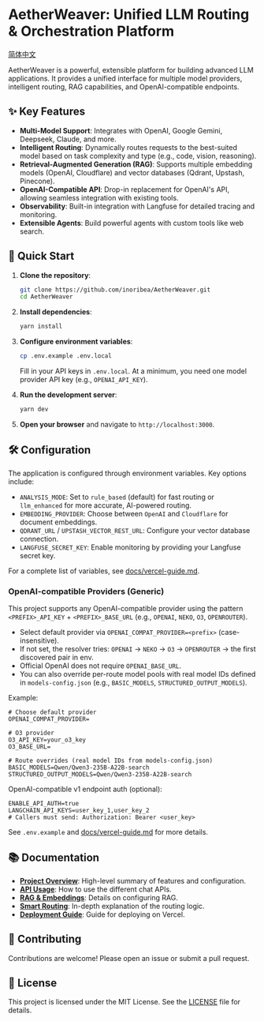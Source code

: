 # AetherWeaver: Unified LLM Routing & Orchestration Platform
[简体中文](README-CN.md)

AetherWeaver is a powerful, extensible platform for building advanced LLM applications. It provides a unified interface for multiple model providers, intelligent routing, RAG capabilities, and OpenAI-compatible endpoints.

## ✨ Key Features

- **Multi-Model Support**: Integrates with OpenAI, Google Gemini, Deepseek, Claude, and more.
- **Intelligent Routing**: Dynamically routes requests to the best-suited model based on task complexity and type (e.g., code, vision, reasoning).
- **Retrieval-Augmented Generation (RAG)**: Supports multiple embedding models (OpenAI, Cloudflare) and vector databases (Qdrant, Upstash, Pinecone).
- **OpenAI-Compatible API**: Drop-in replacement for OpenAI's API, allowing seamless integration with existing tools.
- **Observability**: Built-in integration with Langfuse for detailed tracing and monitoring.
- **Extensible Agents**: Build powerful agents with custom tools like web search.

## 🚀 Quick Start

1.  **Clone the repository**:
    ```bash
    git clone https://github.com/inoribea/AetherWeaver.git
    cd AetherWeaver
    ```

2.  **Install dependencies**:
    ```bash
    yarn install
    ```

3.  **Configure environment variables**:
    ```bash
    cp .env.example .env.local
    ```
    Fill in your API keys in `.env.local`. At a minimum, you need one model provider API key (e.g., `OPENAI_API_KEY`).

4.  **Run the development server**:
    ```bash
    yarn dev
    ```

5.  **Open your browser** and navigate to `http://localhost:3000`.

## 🛠️ Configuration

The application is configured through environment variables. Key options include:

- `ANALYSIS_MODE`: Set to `rule_based` (default) for fast routing or `llm_enhanced` for more accurate, AI-powered routing.
- `EMBEDDING_PROVIDER`: Choose between `OpenAI` and `Cloudflare` for document embeddings.
- `QDRANT_URL` / `UPSTASH_VECTOR_REST_URL`: Configure your vector database connection.
- `LANGFUSE_SECRET_KEY`: Enable monitoring by providing your Langfuse secret key.

For a complete list of variables, see [docs/vercel-guide.md](docs/vercel-guide.md).

### OpenAI-compatible Providers (Generic)

This project supports any OpenAI-compatible provider using the pattern `<PREFIX>_API_KEY` + `<PREFIX>_BASE_URL` (e.g., `OPENAI`, `NEKO`, `O3`, `OPENROUTER`).

- Select default provider via `OPENAI_COMPAT_PROVIDER=<prefix>` (case-insensitive).
- If not set, the resolver tries: `OPENAI` → `NEKO` → `O3` → `OPENROUTER` → the first discovered pair in env.
- Official OpenAI does not require `OPENAI_BASE_URL`.
- You can also override per-route model pools with real model IDs defined in `models-config.json` (e.g., `BASIC_MODELS`, `STRUCTURED_OUTPUT_MODELS`).

Example:

```
# Choose default provider
OPENAI_COMPAT_PROVIDER=

# O3 provider
O3_API_KEY=your_o3_key
O3_BASE_URL=

# Route overrides (real model IDs from models-config.json)
BASIC_MODELS=Qwen/Qwen3-235B-A22B-search
STRUCTURED_OUTPUT_MODELS=Qwen/Qwen3-235B-A22B-search
```

OpenAI-compatible v1 endpoint auth (optional):

```
ENABLE_API_AUTH=true
LANGCHAIN_API_KEYS=user_key_1,user_key_2
# Callers must send: Authorization: Bearer <user_key>
```

See `.env.example` and [docs/vercel-guide.md](docs/vercel-guide.md) for more details.

## 📚 Documentation

- **[Project Overview](docs/SUMMARY.md)**: High-level summary of features and configuration.
- **[API Usage](docs/chat_api_usage.md)**: How to use the different chat APIs.
- **[RAG & Embeddings](docs/retrieval_interface.md)**: Details on configuring RAG.
- **[Smart Routing](docs/v1_decision_logic.md)**: In-depth explanation of the routing logic.
- **[Deployment Guide](docs/vercel-guide.md)**: Guide for deploying on Vercel.

## 🤝 Contributing

Contributions are welcome! Please open an issue or submit a pull request.

## 📄 License

This project is licensed under the MIT License. See the [LICENSE](LICENSE) file for details.
